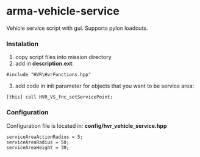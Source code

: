 # arma-vehicle-service

Vehicle service script with gui. Supports pylon loadouts.

### Instalation

1. copy script files into mission directory
2. add in **description.ext**:
```
#include "HVR\HvrFunctions.hpp"
```
3. add code in init parameter for objects that you want to be service area:
```
[this] call HVR_VS_fnc_setServicePoint;
```

### Configuration

Configuration file is located in: **config/hvr_vehicle_service.hpp**

```
serviceAreaActionRadius = 5;
serviceAreaRadius = 50;
serviceAreaHeight = 30;
```
